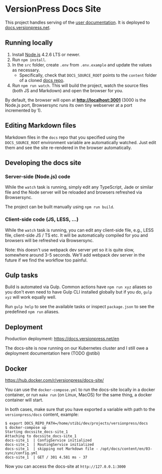 # VersionPress Docs Site

This project handles serving of the [user documentation](https://github.com/versionpress/docs). It is deployed to [docs.versionpress.net](http://docs.versionpress.net/).


## Running locally

1. Install [Node.js](https://nodejs.org) 4.2.6 LTS or newer.
5. Run `npm install`.
3. In the `src` folder, create `.env` from `.env.example` and update the values as necessary.
    - Specifically, check that `DOCS_SOURCE_ROOT` points to the `content` folder of a cloned [docs repo](https://github.com/versionpress/docs).
4. Run `npm run watch`. This will build the project, watch the source files (both JS and Markdown) and open the browser for you.

By default, the browser will open at **<http://localhost:3001>** (3000 is the Node.js port, Browsersync runs its own tiny webserver at a port incremented by 1).


## Editing Markdown files

Markdown files in the `docs` repo that you specified using the `DOCS_SOURCE_ROOT` environment variable are automatically watched. Just edit them and see the site re-rendered in the browser automatically.


## Developing the docs site

### Server-side (Node.js) code

While the `watch` task is running, simply edit any TypeScript, Jade or similar file and the Node server will be reloaded and browsers refreshed via Browsersync.

The project can be built manually using `npm run build`.

### Client-side code (JS, LESS, ...) 

While the `watch` task is running, you can edit any client-side file, e.g., LESS file, client-side JS / TS etc. It will be automatically compiled for you and browsers will be refreshed via Browsersync.

Note: this doesn't use webpack dev server yet so it is quite slow, somewhere around 3-5 seconds. We'll add webpack dev server in the future if we find the workflow too painful.


## Gulp tasks

Build is automated via Gulp. Common actions have `npm run xyz` aliases so you don't even need to have Gulp CLI installed globally but if you do, `gulp xyz` will work equally well.

Run `gulp help` to see the available tasks or inspect `package.json` to see the predefined `npm run` aliases.


## Deployment

Production deployment: https://docs.versionpress.net/en

The docs-site is now running on our Kubernetes cluster and I still owe a deployment documentation here (TODO @stibi)

## Docker

https://hub.docker.com/r/versionpress/docs-site/

You can use the `docker-compose.yml` to run the docs-site locally in a docker container, or run `make run` (on Linux,
MacOS) for the same thing, a docker container will start.

In both cases, make sure that you have exported a variable with path to the `versionpress/docs` content, example:

```
$ export DOCS_REPO_PATH=/home/stibi/dev/projects/versionpress/docs
$ docker-compose up
Starting docssite_docs-site_1
Attaching to docssite_docs-site_1
docs-site_1  | ConfigService initialized
docs-site_1  | RoutingService initialized
docs-site_1  | skipping not Markdown file - /opt/docs/content/en/03-sync/config.yml
docs-site_1  | GET / 301 4.581 ms - 37
```

Now you can access the docs-site at `http://127.0.0.1:3000`
